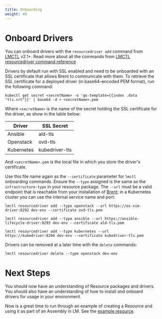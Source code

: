 ```yaml
---
title: Onboarding
weight: 40
---
```


# Onboard Drivers

You can onboard drivers with the `resourcedriver add` command from [LMCTL](/reference/lmctl) v2.1+. Read more about all the commands from [LMCTL resourcedriver command reference](https://github.com/accanto-systems/lmctl/tree/master/docs/command-reference/resourcedriver)

Drivers by default run with SSL enabled and need to be onboarded with an SSL certificate that allows Brent to communicate with them. To retrieve the SSL certificate for a deployed driver (in base64-encoded PEM format), run the following command:

```
kubectl get secret <secretName> -o 'go-template={{index .data "tls.crt"}}' | base64 -d > <secretName>.pem
```

Where `<secretName>` is the name of the secret holding the SSL certificate for the driver, as show in the table below:

| Driver     | SSL Secret     |
|------------|----------------|
| Ansible    | ald-tls        |
| Openstack  | ovd-tls        |
| Kubernetes | kubedriver-tls |

And `<secretName>.pem` is the local file in which you store the driver's certificate. 

Use this file name again as the `--certificate` parameter for `lmctl` onboarding commands. Ensure the `--type` assigned is the same as the `infrastructure-type` in your resource package. The `--url` must be a valid endpoint that is reachable from your installation of [Brent](/installation/resource-manager/rm-overview/#brent); in a Kubernetes cluster you can use the internal service name and port:

```
lmctl resourcedriver add --type openstack --url https://os-vim-driver:8292 dev-env --certificate ovd-tls.pem
```

```
lmctl resourcedriver add --type ansible --url https://ansible-lifecycle-driver:8293 dev-env --certificate ald-tls.pem
```

```
lmctl resourcedriver add --type kubernetes --url https://kubedriver:8294 dev-env --certificate kubedriver-tls.pem
```

Drivers can be removed at a later time with the `delete` commands:

```
lmctl resourcedriver delete --type openstack dev-env
```


# Next Steps

You should now have an understanding of Resource packages and drivers. You should also have an understanding of how to install and onboard drivers for usage in your environment.

Now is a great time to run through an example of creating a Resource and using it as part of an Assembly in LM. See the [example resource](/user-guides/resource-engineering/example-resource/get-started).